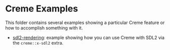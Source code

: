 # Creme Examples

This folder contains several examples showing a particular Creme feature or how
to accomplish something with it.

- [sdl2-rendering]: example showing how you can use Creme with SDL2 via the
`creme::x-sdl2` extra.

[sdl2-rendering]: sdl2-rendering/